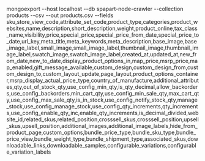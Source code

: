 mongoexport --host localhost --db spapart-node-crawler --collection products --csv --out products.csv --fields sku,store_view_code,attribute_set_code,product_type,categories,product_websites,name,description,short_description,weight,product_online,tax_class_name,visibility,price,special_price,special_price_from_date,special_price_to_date,url_key,meta_title,meta_keywords,meta_description,base_image,base_image_label,small_image,small_image_label,thumbnail_image,thumbnail_image_label,swatch_image,swatch_image_label,created_at,updated_at,new_from_date,new_to_date,display_product_options_in,map_price,msrp_price,map_enabled,gift_message_available,custom_design,custom_design_from,custom_design_to,custom_layout_update,page_layout,product_options_container,msrp_display_actual_price_type,country_of_manufacture,additional_attributes,qty,out_of_stock_qty,use_config_min_qty,is_qty_decimal,allow_backorders,use_config_backorders,min_cart_qty,use_config_min_sale_qty,max_cart_qty,use_config_max_sale_qty,is_in_stock,use_config_notify_stock_qty,manage_stock,use_config_manage_stock,use_config_qty_increments,qty_increments,use_config_enable_qty_inc,enable_qty_increments,is_decimal_divided,website_id,related_skus,related_position,crosssell_skus,crosssell_position,upsell_skus,upsell_position,additional_images,additional_image_labels,hide_from_product_page,custom_options,bundle_price_type,bundle_sku_type,bundle_price_view,bundle_weight_type,bundle_shipment_type,associated_skus,downloadable_links,downloadable_samples,configurable_variations,configurable_variation_labels
